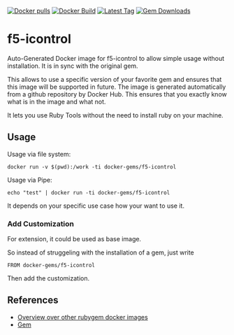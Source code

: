 [![Docker pulls](https://img.shields.io/docker/pulls/rubygem/f5-icontrol.svg)](https://hub.docker.com/r/rubygem/f5-icontrol/)
[![Docker Build](https://img.shields.io/docker/automated/rubygem/f5-icontrol.svg)](https://hub.docker.com/r/rubygem/f5-icontrol/)
[![Latest Tag](https://img.shields.io/github/tag/docker-rubygem/f5-icontrol.svg)](https://hub.docker.com/r/rubygem/f5-icontrol/)
[![Gem Downloads](https://img.shields.io/gem/dt/f5-icontrol.svg)](https://rubygems.org/gems/f5-icontrol/)
# f5-icontrol

Auto-Generated Docker image for f5-icontrol to allow simple usage without installation.
It is in sync with the original gem.

This allows to use a specific version of your favorite gem and ensures that this image will be supported in future.
The image is generated automatically from a github repository by Docker Hub.
This ensures that you exactly know what is in the image and what not.

It lets you use Ruby Tools without the need to install ruby on your machine.

## Usage

Usage via file system:

`docker run -v $(pwd):/work -ti docker-gems/f5-icontrol`

Usage via Pipe:

`echo "test" | docker run -ti docker-gems/f5-icontrol`

It depends on your specific use case how your want to use it.

### Add Customization

For extension, it could be used as base image.

So instead of struggeling with the installation of a gem, just write

`FROM docker-gems/f5-icontrol`

Then add the customization.

## References

 - [Overview over other rubygem docker images](https://github.com/thinkbot/docker-rubygem)
 - [Gem](https://rubygems.org/gems/f5-icontrol/)
